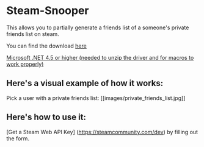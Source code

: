 # Steam-Snooper

This allows you to partially generate a friends list of a someone's private friends list on steam.

You can find the download [here](https://github.com/cisphon/Steam-Snooper/releases)

[Microsoft .NET 4.5 or higher (needed to unzip the driver and for macros to work properly)](http://www.microsoft.com/en-us/download/details.aspx?id=42642)

## Here's a visual example of how it works:

Pick a user with a private friends list:
[[images/private_friends_list.jpg]]



## Here's how to use it:
[Get a Steam Web API Key] (https://steamcommunity.com/dev) by filling out the form.
